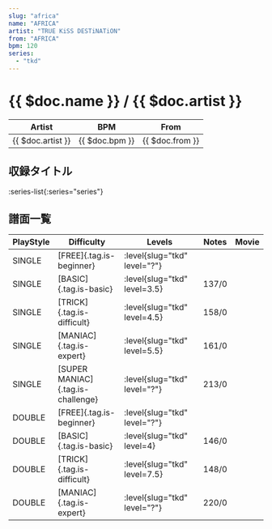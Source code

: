 ```yaml
---
slug: "africa"
name: "AFRICA"
artist: "TRUE KiSS DESTiNATiON"
from: "AFRICA"
bpm: 120
series:
  - "tkd"
---
```


# {{ $doc.name }} / {{ $doc.artist }}

|Artist|BPM|From|
|------|---|----|
|{{ $doc.artist }}|{{ $doc.bpm }}|{{ $doc.from }}|

## 収録タイトル

:series-list{:series="series"}

## 譜面一覧

|PlayStyle|Difficulty|Levels|Notes|Movie|
|---------|----------|------|-----|-----|
|SINGLE|[FREE]{.tag.is-beginner}|:level{slug="tkd" level="?"}|||
|SINGLE|[BASIC]{.tag.is-basic}|:level{slug="tkd" level=3.5}|137/0||
|SINGLE|[TRICK]{.tag.is-difficult}|:level{slug="tkd" level=4.5}|158/0||
|SINGLE|[MANIAC]{.tag.is-expert}|:level{slug="tkd" level=5.5}|161/0||
|SINGLE|[SUPER MANIAC]{.tag.is-challenge}|:level{slug="tkd" level="?"}|213/0||
|DOUBLE|[FREE]{.tag.is-beginner}|:level{slug="tkd" level="?"}|||
|DOUBLE|[BASIC]{.tag.is-basic}|:level{slug="tkd" level=4}|146/0||
|DOUBLE|[TRICK]{.tag.is-difficult}|:level{slug="tkd" level=7.5}|148/0||
|DOUBLE|[MANIAC]{.tag.is-expert}|:level{slug="tkd" level="?"}|220/0||

